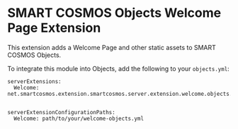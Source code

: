 # SMART COSMOS Objects Welcome Page Extension

This extension adds a Welcome Page and other static assets to SMART COSMOS Objects.

To integrate this module into Objects, add the following to your `objects.yml`:

```
serverExtensions:
  Welcome: net.smartcosmos.extension.smartcosmos.server.extension.welcome.objects.WelcomeExtension


serverExtensionConfigurationPaths:
  Welcome: path/to/your/welcome-objects.yml
```
